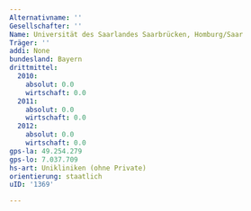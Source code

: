 ```yaml
---
Alternativname: ''
Gesellschafter: ''
Name: Universität des Saarlandes Saarbrücken, Homburg/Saar
Träger: ''
addi: None
bundesland: Bayern
drittmittel:
  2010:
    absolut: 0.0
    wirtschaft: 0.0
  2011:
    absolut: 0.0
    wirtschaft: 0.0
  2012:
    absolut: 0.0
    wirtschaft: 0.0
gps-la: 49.254.279
gps-lo: 7.037.709
hs-art: Unikliniken (ohne Private)
orientierung: staatlich
uID: '1369'

---
```


